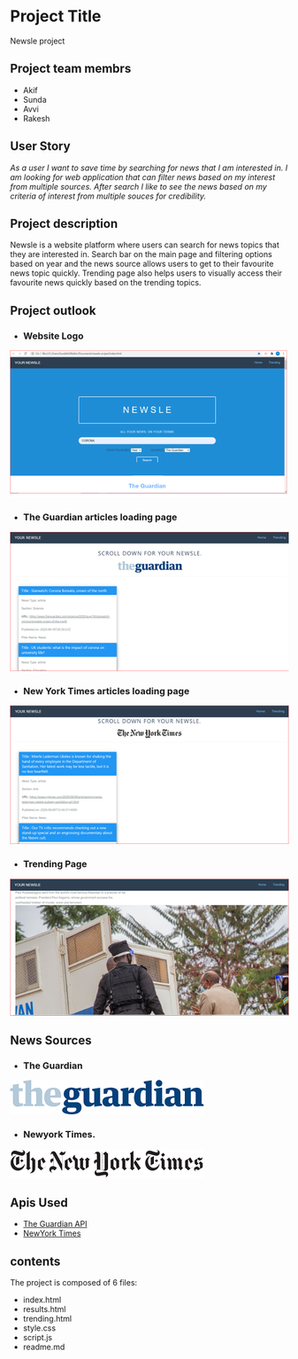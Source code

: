 # Project Title
Newsle project

## Project team membrs
* Akif
* Sunda
* Avvi
* Rakesh

## User Story
_As a user I want to save time by searching for news that I am interested in.
I am looking for web application that can filter news based on my interest from multiple sources.
After search I like to see the news based on my criteria of interest from multiple souces for credibility._


## Project description

Newsle is a website platform where users can search for news topics that they are interested in.
Search bar on the main page and filtering options based on year and the news source allows users to get to their favourite news topic quickly.
Trending page also helps users to visually access their favourite news quickly based on the trending topics.

## Project outlook
* ### Website Logo 
![Website logo](https://github.com/Akif448/newsle-project/blob/add-styling_html-elements/front%20page.png)

* ### The Guardian articles loading page 
![The Guardian articles loading page](https://github.com/Akif448/newsle-project/blob/add-styling_html-elements/Guardian%20-Articles.png)

* ### New York Times articles loading page
![New York Times articles loading page](https://github.com/Akif448/newsle-project/blob/add-styling_html-elements/NYTimes%20Articles.png)

* ### Trending Page
![Trending page](https://github.com/Akif448/newsle-project/blob/add-styling_html-elements/trending.png)


## News Sources
* ### The Guardian 
![Guardian Logo](https://github.com/Akif448/newsle-project/blob/add-styling_html-elements/The_Guardian_logo.png)<br>
* ### Newyork Times.
![New York Times Logo](https://github.com/Akif448/newsle-project/blob/add-styling_html-elements/The_New_York_Times_logo.png)

## Apis Used 

* [The Guardian API](https://open-platform.theguardian.com/ "The Guardian Api")
* [NewYork Times](https://developer.nytimes.com/ "NewYork Times Api")

## contents
The project is composed of 6 files:
* index.html
* results.html
* trending.html
* style.css
* script.js
* readme.md



